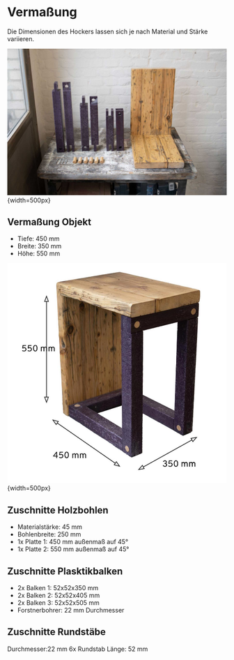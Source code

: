 # Vermaßung

Die Dimensionen des Hockers lassen sich je nach Material und Stärke variieren.

![pic](res/assets/media/img/regenholz_precious-hocker_components.jpg){width=500px}

## Vermaßung Objekt

- Tiefe: 450 mm
- Breite: 350 mm
- Höhe: 550 mm

![pic](res/assets/media/img/regenholz_precious-hocker_dimensions-01.jpg){width=500px}


## Zuschnitte Holzbohlen 

- Materialstärke: 45 mm
- Bohlenbreite: 250 mm
- 1x Platte 1: 450 mm außenmaß auf 45°
- 1x Platte 2: 550 mm außenmaß auf 45°

## Zuschnitte Plasktikbalken 

- 2x Balken 1: 52x52x350 mm
- 2x Balken 2: 52x52x405 mm
- 2x Balken 3: 52x52x505 mm
- Forstnerbohrer: 22 mm Durchmesser

## Zuschnitte Rundstäbe

Durchmesser:22 mm
6x Rundstab Länge: 52 mm

